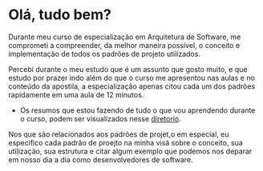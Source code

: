 # Olá, tudo bem?

Durante meu curso de especialização em Arquitetura de Software, me comprometi a compreender, da melhor maneira possível, o conceito e implementação de todos os padrões de projeto utilizados.


Percebi durante o meu estudo que é um assunto que gosto muito, e que estudo por prazer indo além do que o curso me apresentou nas aulas e no conteúdo da apostila, 
a especialização apenas citou cada um dos padrões rapidamente em uma aula de 12 minutos.


- Os resumos que estou fazendo de tudo o que vou aprendendo durante o curso, podem ser visualizados nesse [diretorio](https://github.com/BrunoRijo/Especializa-o-em-Arquitetura-de-Software/blob/main/README.md).


Nos que são relacionados aos padrões de projet,o em especial, eu especifico cada padrão de proejto na minha visã sobre o conceito, sua utilização, sua estrutura e citar algum exemplo que podemos nos deparar em nosso dia a dia como desenvolvedores de software.
